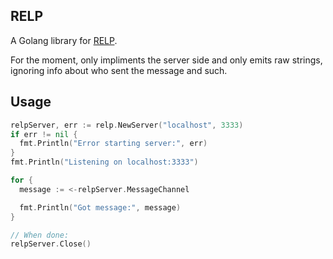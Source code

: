 RELP
----

A Golang library for [RELP](http://www.rsyslog.com/doc/relp.html).

For the moment, only impliments the server side and only emits raw strings,
ignoring info about who sent the message and such.

Usage
-----


```go
relpServer, err := relp.NewServer("localhost", 3333)
if err != nil {
  fmt.Println("Error starting server:", err)
}
fmt.Println("Listening on localhost:3333")

for {
  message := <-relpServer.MessageChannel

  fmt.Println("Got message:", message)
}

// When done:
relpServer.Close()
```
